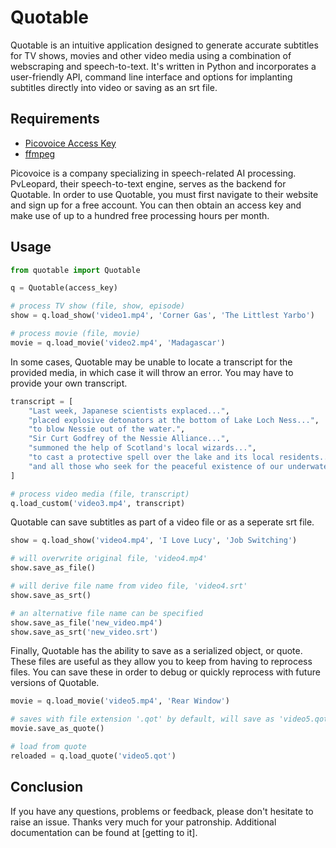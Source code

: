 # Quotable

Quotable is an intuitive application designed to generate accurate subtitles for TV shows, movies and other video media using a combination of webscraping and speech-to-text. It's written in Python and incorporates a user-friendly API, command line interface and options for implanting subtitles directly into video or saving as an srt file.

## Requirements
- [Picovoice Access Key](https://picovoice.ai/)
- [ffmpeg](https://ffmpeg.org/)

Picovoice is a company specializing in speech-related AI processing. PvLeopard, their speech-to-text engine, serves as the backend for Quotable. In order to use Quotable, you must first navigate to their website and sign up for a free account. You can then obtain an access key and make use of up to a hundred free processing hours per month.

## Usage
```python
from quotable import Quotable

q = Quotable(access_key)

# process TV show (file, show, episode)
show = q.load_show('video1.mp4', 'Corner Gas', 'The Littlest Yarbo')

# process movie (file, movie)
movie = q.load_movie('video2.mp4', 'Madagascar')
```
In some cases, Quotable may be unable to locate a transcript for the provided media, in which case it will throw an error. You may have to provide your own transcript.
```python
transcript = [
    "Last week, Japanese scientists explaced...",
    "placed explosive detonators at the bottom of Lake Loch Ness...",
    "to blow Nessie out of the water.",
    "Sir Curt Godfrey of the Nessie Alliance...",
    "summoned the help of Scotland's local wizards...",
    "to cast a protective spell over the lake and its local residents...",
    "and all those who seek for the peaceful existence of our underwater ally."
]

# process video media (file, transcript)
q.load_custom('video3.mp4', transcript)
```
Quotable can save subtitles as part of a video file or as a seperate srt file.
```python
show = q.load_show('video4.mp4', 'I Love Lucy', 'Job Switching')

# will overwrite original file, 'video4.mp4'
show.save_as_file()

# will derive file name from video file, 'video4.srt'
show.save_as_srt()

# an alternative file name can be specified
show.save_as_file('new_video.mp4')
show.save_as_srt('new_video.srt')
```
Finally, Quotable has the ability to save as a serialized object, or quote. These files are useful as they allow you to keep from having to reprocess files. You can save these in order to debug or quickly reprocess with future versions of Quotable.
```python
movie = q.load_movie('video5.mp4', 'Rear Window')

# saves with file extension '.qot' by default, will save as 'video5.qot'
movie.save_as_quote()

# load from quote
reloaded = q.load_quote('video5.qot')
```
## Conclusion
If you have any questions, problems or feedback, please don't hesitate to raise an issue. Thanks very much for your patronship. Additional documentation can be found at [getting to it].
